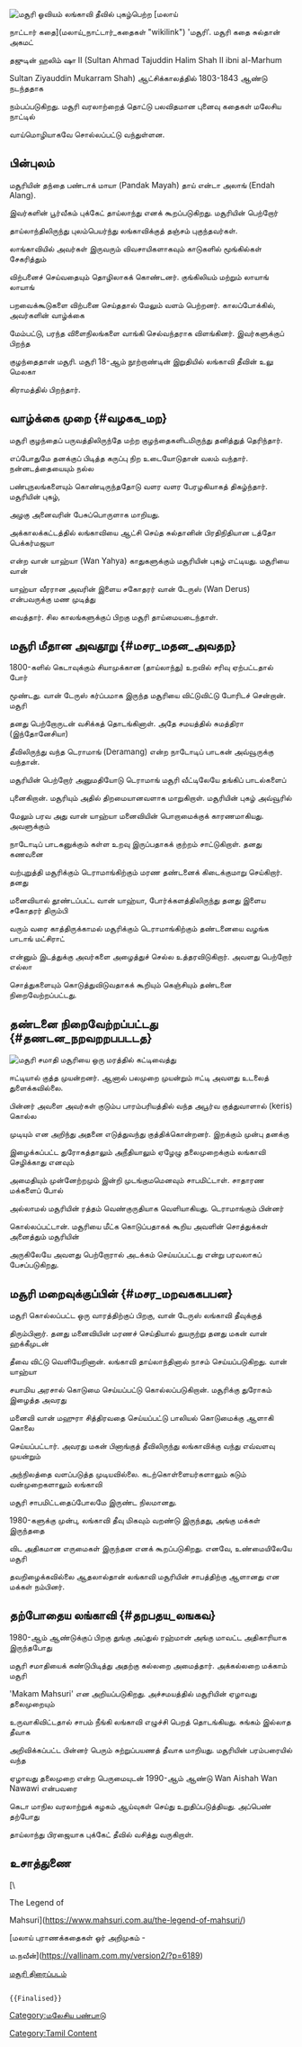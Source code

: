 ![மசூரி ஓவியம்](MAHSURI.jpg "மசூரி ஓவியம்") லங்காவி தீவில் புகழ்பெற்ற [மலாய்
நாட்டார் கதை](மலாய்_நாட்டார்_கதைகள் "wikilink") 'மசூரி'. மசூரி கதை சுல்தான் அகமட்
தஜுடின் ஹலிம் ஷா II (Sultan Ahmad Tajuddin Halim Shah II ibni al-Marhum
Sultan Ziyauddin Mukarram Shah) ஆட்சிக்காலத்தில் 1803-1843 ஆண்டு நடந்ததாக
நம்பப்படுகிறது. மசூரி வரலாற்றைத் தொட்டு பலவிதமான புனைவு கதைகள் மலேசிய நாட்டில்
வாய்மொழியாகவே சொல்லப்பட்டு வந்துள்ளன.

## பின்புலம்

மசூரியின் தந்தை பண்டாக் மாயா (Pandak Mayah) தாய் என்டா அலாங் (Endah Alang).
இவர்களின் பூர்வீகம் புக்கேட் தாய்லாந்து எனக் கூறப்படுகிறது. மசூரியின் பெற்றோர்
தாய்லாந்திலிருந்து புலம்பெயர்ந்து லங்காவிக்குத் தஞ்சம் புகுந்தவர்கள்.

லாங்காவியில் அவர்கள் இருவரும் விவசாயிகளாகவும் காடுகளில் மூங்கில்கள் சேகரித்தும்
விற்பனைச் செய்வதையும் தொழிலாகக் கொண்டனர். குங்கிலியம் மற்றும் லாயாங் லாயாங்
பறவைக்கூடுகளை விற்பனை செய்ததால் மேலும் வளம் பெற்றனர். காலப்போக்கில், அவர்களின் வாழ்க்கை
மேம்பட்டு, பரந்த விளைநிலங்களை வாங்கி செல்வந்தராக விளங்கினர். இவர்களுக்குப் பிறந்த
குழந்தைதான் மசூரி. மசூரி 18-ஆம் நூற்றாண்டின் இறுதியில் லங்காவி தீவின் உலு மெலகா
கிராமத்தில் பிறந்தார்.

## வாழ்க்கை முறை {#வழகக_மற}

மசூரி குழந்தைப் பருவத்திலிருந்தே மற்ற குழந்தைகளிடமிருந்து தனித்துத் தெரிந்தார்.
எப்போதுமே தனக்குப் பிடித்த கருப்பு நிற உடையோடுதான் வலம் வந்தார். நன்னடத்தையையும் நல்ல
பண்புநலங்களையும் கொண்டிருந்ததோடு வளர வளர பேரழகியாகத் திகழ்ந்தார். மசூரியின் புகழ்,
அழகு அனைவரின் பேசுப்பொருளாக மாறியது.

அக்காலக்கட்டத்தில் லங்காவியை ஆட்சி செய்த சுல்தானின் பிரதிநிதியான டத்தோ பெக்கர்மஜயா
என்ற வான் யாஹ்யா (Wan Yahya) காதுகளுக்கும் மசூரியின் புகழ் எட்டியது. மசூரியை வான்
யாஹ்யா வீரரான அவரின் இளைய சகோதரர் வான் டேருஸ் (Wan Derus) என்பவருக்கு மண முடித்து
வைத்தார். சில காலங்களுக்குப் பிறகு மசூரி தாய்மையடைந்தாள்.

## மசூரி மீதான அவதூறு {#மசர_மதன_அவதற}

1800-களில் கெடாவுக்கும் சியாமுக்கான (தாய்லாந்து) உறவில் சரிவு ஏற்பட்டதால் போர்
மூண்டது. வான் டேருஸ் கர்ப்பமாக இருந்த மசூரியை விட்டுவிட்டு போரிடச் சென்றான். மசூரி
தனது பெற்றோருடன் வசிக்கத் தொடங்கினாள். அதே சமயத்தில் சுமத்திரா (இந்தோனேசியா)
தீவிலிருந்து வந்த டெராமாங் (Deramang) என்ற நாடோடிப் பாடகன் அவ்வூருக்கு வந்தான்.
மசூரியின் பெற்றோர் அனுமதியோடு டெராமாங் மசூரி வீட்டிலேயே தங்கிப் பாடல்களைப்
புனைகிறான். மசூரியும் அதில் திறமையானவளாக மாறுகிறாள். மசூரியின் புகழ் அவ்வூரில்
மேலும் பரவ அது வான் யாஹ்யா மனைவியின் பொறாமைக்குக் காரணமாகியது. அவளுக்கும்
நாடோடிப் பாடகனுக்கும் கள்ள உறவு இருப்பதாகக் குற்றம் சாட்டுகிறாள். தனது கணவனை
வற்புறுத்தி மசூரிக்கும் டெராமாங்கிற்கும் மரண தண்டனைக் கிடைக்குமாறு செய்கிறார். தனது
மனைவியால் தூண்டப்பட்ட வான் யாஹ்யா, போர்க்களத்திலிருந்து தனது இளைய சகோதரர் திரும்பி
வரும் வரை காத்திருக்காமல் மசூரிக்கும் டெராமாங்கிற்கும் தண்டனையை வழங்க பாடாங் மட்சிராட்
என்னும் இடத்துக்கு அவர்களை அழைத்துச் செல்ல உத்தரவிடுகிறார். அவளது பெற்றோர் எல்லா
சொத்துகளையும் கொடுத்துவிடுவதாகக் கூறியும் கெஞ்சியும் தண்டனை நிறைவேற்றப்பட்டது.

## தண்டனை நிறைவேற்றப்பட்டது {#தணடன_நறவறறபபடடத}

![மசூரி சமாதி](Mah.jpg "மசூரி சமாதி") மசூரியை ஒரு மரத்தில் கட்டிவைத்து
ஈட்டியால் குத்த முயன்றனர். ஆனால் பலமுறை முயன்றும் ஈட்டி அவளது உடலைத் துளைக்கவில்லை.
பின்னர் அவளை அவர்கள் குடும்ப பாரம்பரியத்தில் வந்த அபூர்வ குத்துவாளால் (keris) கொல்ல
முடியும் என அறிந்து அதனை எடுத்துவந்து குத்திக்கொன்றனர். இறக்கும் முன்பு தனக்கு
இழைக்கப்பட்ட துரோகத்தாலும் அநீதியாலும் ஏழேழு தலைமுறைக்கும் லங்காவி செழிக்காது எனவும்
அமைதியும் முன்னேற்றமும் இன்றி முடங்குமமெனவும் சாபமிட்டாள். சாதாரண மக்களைப் போல்
அல்லாமல் மசூரியின் ரத்தம் வெண்குருதியாக வெளியாகியது. டெராமாங்கும் பின்னர்
கொல்லப்பட்டான். மசூரியை மீட்க கொடுப்பதாகக் கூறிய அவளின் சொத்துக்கள் அனைத்தும் மசூரியின்
அருகிலேயே அவளது பெற்றோரால் அடக்கம் செய்யப்பட்டது என்று பரவலாகப் பேசப்படுகிறது.

## மசூரி மறைவுக்குப்பின் {#மசர_மறவககபபன}

மசூரி கொல்லப்பட்ட ஒரு வாரத்திற்குப் பிறகு, வான் டேருஸ் லங்காவி தீவுக்குத்
திரும்பினார். தனது மனைவியின் மரணச் செய்தியால் துயருற்று தனது மகன் வான் ஹக்கீமுடன்
தீவை விட்டு வெளியேறினான். லங்காவி தாய்லாந்தினால் நாசம் செய்யப்படுகிறது. வான் யாஹ்யா
சயாமிய அரசால் கொடுமை செய்யப்பட்டு கொல்லப்படுகிறான். மசூரிக்கு துரோகம் இழைத்த அவரது
மனைவி வான் மஹுரா சித்திரவதை செய்யப்பட்டு பாலியல் கொடுமைக்கு ஆளாகி கொலை
செய்யப்பட்டார். அவரது மகன் பினாங்குத் தீவிலிருந்து லங்காவிக்கு வந்து எவ்வளவு முயன்றும்
அந்நிலத்தை வளப்படுத்த முடியவில்லை. கடற்கொள்ளையர்களாலும் கடும் வன்முறைகளாலும் லங்காவி
மசூரி சாபமிட்டதைப்போலமே இருண்ட நிலமானது.

1980-களுக்கு முன்பு, லங்காவி தீவு மிகவும் வறண்டு இருந்தது, அங்கு மக்கள் இருந்ததை
விட அதிகமான எருமைகள் இருந்தன எனக் கூறப்படுகிறது. எனவே, உண்மையிலேயே மசூரி
தவறிழைக்கவில்லை ஆதலால்தான் லங்காவி மசூரியின் சாபத்திற்கு ஆளானது என மக்கள் நம்பினர்.

## தற்போதைய லங்காவி {#தறபதய_லஙகவ}

1980-ஆம் ஆண்டுக்குப் பிறகு துங்கு அப்துல் ரஹ்மான் அங்கு மாவட்ட அதிகாரியாக இருந்தபோது
மசூரி சமாதியைக் கண்டுபிடித்து அதற்கு கல்லறை அமைத்தார். அக்கல்லறை மக்காம் மசூரி
'Makam Mahsuri' என அறியப்படுகிறது. அச்சமயத்தில் மசூரியின் ஏழாவது தலைமுறையும்
உருவாகிவிட்டதால் சாபம் நீங்கி லங்காவி எழுச்சி பெறத் தொடங்கியது. சுங்கம் இல்லாத தீவாக
அறிவிக்கப்பட்ட பின்னர் பெரும் சுற்றுப்பயணத் தீவாக மாறியது. மசூரியின் பரம்பரையில் வந்த
ஏழாவது தலைமுறை என்ற பெருமையுடன் 1990-ஆம் ஆண்டு Wan Aishah Wan Nawawi என்பவரை
கெடா மாநில வரலாற்றுக் கழகம் ஆய்வுகள் செய்து உறுதிப்படுத்தியது. அப்பெண் தற்போது
தாய்லாந்து பிரஜையாக புக்கேட் தீவில் வசித்து வருகிறாள்.

## உசாத்துணை

[\
The Legend of
Mahsuri](https://www.mahsuri.com.au/the-legend-of-mahsuri/)

[மலாய் புராணக்கதைகள் ஓர் அறிமுகம் -
ம.நவீன்](https://vallinam.com.my/version2/?p=6189)

[மசூரி திரைப்படம்](https://www.youtube.com/watch?v=CYR99H0gBHE)

```{=mediawiki}
{{Finalised}}
```
[Category:மலேசிய பண்பாடு](Category:மலேசிய_பண்பாடு "wikilink")
[Category:Tamil Content](Category:Tamil_Content "wikilink")
